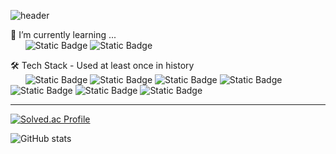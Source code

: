 
![header](https://capsule-render.vercel.app/api?type=slice&color=8ef280&height=300&section=header&text=Jaewook's%20Github&fontSize=40&fontAlign=20&fontAlignY=95)

🌱 I’m currently learning ... <br>
&nbsp;&nbsp;&nbsp;&nbsp;&nbsp;&nbsp;![Static Badge](https://img.shields.io/badge/kotlin-%237F52FF?style=for-the-badge&logo=kotlin&logoColor=white) ![Static Badge](https://img.shields.io/badge/mariadb-%23003545?style=for-the-badge&logo=mariadb&logoColor=white)


🛠️ Tech Stack - Used at least once in history<br>
&nbsp;&nbsp;&nbsp;&nbsp;&nbsp;&nbsp;![Static Badge](https://img.shields.io/badge/html5-%23E34F26?style=for-the-badge&logo=html5&logoColor=white) ![Static Badge](https://img.shields.io/badge/javascript-%23F7DF1E?style=for-the-badge&logo=javascript&logoColor=white) ![Static Badge](https://img.shields.io/badge/react-%2361DAFB?style=for-the-badge&logo=react&logoColor=white) ![Static Badge](https://img.shields.io/badge/c-%23A8B9CC?style=for-the-badge&logo=c&logoColor=white) ![Static Badge](https://img.shields.io/badge/css3-%231572B6?style=for-the-badge&logo=css3&logoColor=white) ![Static Badge](https://img.shields.io/badge/kotlin-%237F52FF?style=for-the-badge&logo=kotlin&logoColor=white) ![Static Badge](https://img.shields.io/badge/mariadb-%23003545?style=for-the-badge&logo=mariadb&logoColor=white)

---

[![Solved.ac Profile](http://mazassumnida.wtf/api/generate_badge?boj=yearsingle)](https://solved.ac/yearsingle)

![GitHub stats](https://github-readme-stats.vercel.app/api?username=Jaek-Kein&show_icons=true&theme=dark)







<!--
**Jaek-Kein/Jaek-Kein** is a ✨ _special_ ✨ repository because its `README.md` (this file) appears on your GitHub profile.
<br>
(https://img.shields.io/badge/kotlin-%237F52FF?style=for-the-badge&logo=kotlin&logoColor=white) ![Static Badge](https://img.shields.io/badge/mariadb-%23003545?style=for-the-badge&logo=mariadb&logoColor=white)


Here are some ideas to get you started:

- 🔭 I’m currently working on ...
- 🌱 I’m currently learning ...
- 👯 I’m looking to collaborate on ...
- 🤔 I’m looking for help with ...
- 💬 Ask me about ...
- 📫 How to reach me: ...
- 😄 Pronouns: ...
- ⚡ Fun fact: ...
-->
